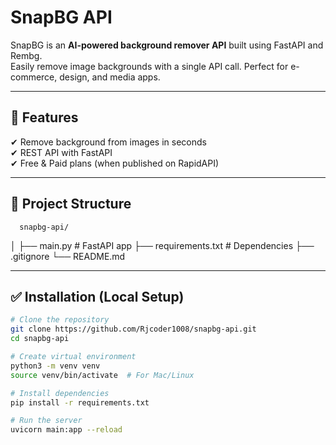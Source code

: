 # SnapBG API

SnapBG is an **AI-powered background remover API** built using FastAPI and Rembg.  
Easily remove image backgrounds with a single API call. Perfect for e-commerce, design, and media apps.

---

## 🚀 Features
✔ Remove background from images in seconds  
✔ REST API with FastAPI  
✔ Free & Paid plans (when published on RapidAPI)  

---

## 📂 Project Structure
      snapbg-api/
│
├── main.py            # FastAPI app
├── requirements.txt   # Dependencies
├── .gitignore
└── README.md

---

## ✅ Installation (Local Setup)
```bash
# Clone the repository
git clone https://github.com/Rjcoder1008/snapbg-api.git
cd snapbg-api

# Create virtual environment
python3 -m venv venv
source venv/bin/activate  # For Mac/Linux

# Install dependencies
pip install -r requirements.txt

# Run the server
uvicorn main:app --reload